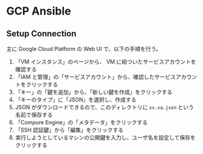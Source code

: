 GCP Ansible
===========


Setup Connection
----------------

主に Google Cloud Platform の Web UI で、以下の手順を行う。

1. 「VM インスタンス」のページから、 VM に紐ついたサービスアカウントを確認する
2. 「IAM と管理」の「サービスアカウント」から、確認したサービスアカウントをクリックする
3. 「キー」の「鍵を追加」から、「新しい鍵を作成」をクリックする
4. 「キーのタイプ」に「JSON」を選択し、作成する
5. JSON がダウンロードできるので、このディレクトリに `ss.sa.json` という名前で保存する
6. 「Compure Engine」の「メタデータ」をクリックする
7. 「SSH 認証鍵」から「編集」をクリックする
8. 実行しようとしているマシンの公開鍵を入力し、ユーザ名を設定して保存をクリックする
